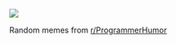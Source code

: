 ![](https://preview.redd.it/kev2updjeq0f1.png?width=640&crop=smart&auto=webp&s=b300fbc80b028a46a913439ed8dece6d728f261f)

 Random memes from [r/ProgrammerHumor](https://www.reddit.com/r/ProgrammerHumor/)
